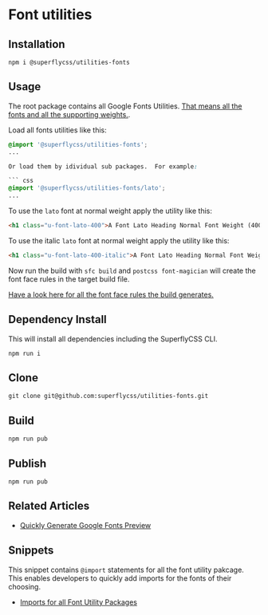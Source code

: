 # Font utilities

## Installation

```
npm i @superflycss/utilities-fonts
```

## Usage

The root package contains all Google Fonts Utilities.  [That means all the fonts and all the supporting weights.](https://github.com/superflycss/utilities-fonts/blob/master/src/main/css/index.css).

Load all fonts utilities like this:
``` css
@import '@superflycss/utilities-fonts';
...

Or load them by idividual sub packages.  For example:

``` css
@import '@superflycss/utilities-fonts/lato';
...

```

To use the `lato` font at normal weight apply the utility
like this:

``` html
<h1 class="u-font-lato-400">A Font Lato Heading Normal Font Weight (400)</h1>
```

To use the italic `lato` font at normal weight apply the utility like this:

``` html
<h1 class="u-font-lato-400-italic">A Font Lato Heading Normal Font Weight (400)</h1>
```


Now run the build with `sfc build` and `postcss font-magician` will create the font face rules in the target build file.

[Have a look here for all the font face rules the build generates.](https://raw.githubusercontent.com/superflycss/utilities-fonts/master/target/main/css/index.css)


## Dependency Install

This will install all dependencies
including the SuperflyCSS CLI.

```
npm run i
```

## Clone

```
git clone git@github.com:superflycss/utilities-fonts.git
```

## Build

```
npm run pub
```

## Publish

```
npm run pub
```

## Related Articles

- [Quickly Generate Google Fonts Preview](https://medium.com/@jmatix/quickly-generate-google-fonts-preview-954dc9974a62)

## Snippets

This snippet contains `@import` statements for all the font utility pakcage.  This enables developers to quickly add imports for the fonts of their choosing. 

- [Imports for all Font Utility Packages](https://github.com/superflycss/utilities-fonts/tree/master/src/main/snippets/imports/index.css)

